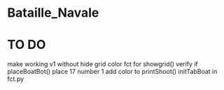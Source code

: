 # Bataille_Navale


# TO DO
make working v1 without hide grid
color fct for showgrid()
verify if placeBoatBot() place 17 number 1 
add color to printShoot()
initTabBoat in fct.py